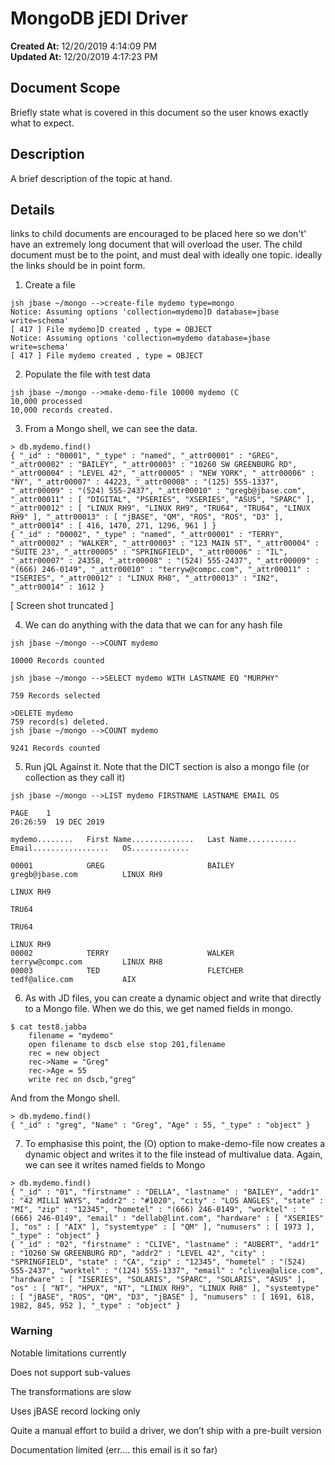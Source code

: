 # MongoDB jEDI Driver

**Created At:** 12/20/2019 4:14:09 PM  
**Updated At:** 12/20/2019 4:17:23 PM  


## Document Scope

Briefly state what is covered in this document so the user knows exactly what to expect.

## Description

A brief description of the topic at hand.

## Details

links to child documents are encouraged to be placed here so we don't' have an extremely long document that will overload the user. The child document must be to the point, and must deal with ideally one topic. ideally the links should be in point form.



1. Create a file

```
jsh jbase ~/mongo -->create-file mydemo type=mongo
Notice: Assuming options 'collection=mydemo]D database=jbase write=schema'
[ 417 ] File mydemo]D created , type = OBJECT
Notice: Assuming options 'collection=mydemo database=jbase write=schema'
[ 417 ] File mydemo created , type = OBJECT
```



2. Populate the file with test data

```
jsh jbase ~/mongo -->make-demo-file 10000 mydemo (C
10,000 processed
10,000 records created.
```



3) From a Mongo shell, we can see the data.

```
> db.mydemo.find()
{ "_id" : "00001", "_type" : "named", "_attr00001" : "GREG", "_attr00002" : "BAILEY", "_attr00003" : "10260 SW GREENBURG RD", "_attr00004" : "LEVEL 42", "_attr00005" : "NEW YORK", "_attr00006" : "NY", "_attr00007" : 44223, "_attr00008" : "(125) 555-1337", "_attr00009" : "(524) 555-2437", "_attr00010" : "gregb@jbase.com", "_attr00011" : [ "DIGITAL", "PSERIES", "XSERIES", "ASUS", "SPARC" ], "_attr00012" : [ "LINUX RH9", "LINUX RH9", "TRU64", "TRU64", "LINUX RH9" ], "_attr00013" : [ "jBASE", "QM", "ROS", "ROS", "D3" ], "_attr00014" : [ 416, 1470, 271, 1296, 961 ] }
{ "_id" : "00002", "_type" : "named", "_attr00001" : "TERRY", "_attr00002" : "WALKER", "_attr00003" : "123 MAIN ST", "_attr00004" : "SUITE 23", "_attr00005" : "SPRINGFIELD", "_attr00006" : "IL", "_attr00007" : 24358, "_attr00008" : "(524) 555-2437", "_attr00009" : "(666) 246-0149", "_attr00010" : "terryw@compc.com", "_attr00011" : "ISERIES", "_attr00012" : "LINUX RH8", "_attr00013" : "IN2", "_attr00014" : 1612 }
```

[ Screen shot truncated ]



4) We can do anything with the data that we can for any hash file

```
jsh jbase ~/mongo -->COUNT mydemo
 
10000 Records counted
 
jsh jbase ~/mongo -->SELECT mydemo WITH LASTNAME EQ "MURPHY"
 
759 Records selected
 
>DELETE mydemo
759 record(s) deleted.
jsh jbase ~/mongo -->COUNT mydemo
 
9241 Records counted
```



5) Run jQL Against it. Note that the DICT section is also a mongo file (or collection as they call it)



```
jsh jbase ~/mongo -->LIST mydemo FIRSTNAME LASTNAME EMAIL OS
 
PAGE    1                                                                                   20:26:59  19 DEC 2019
 
mydemo........   First Name..............   Last Name...........   Email.................   OS.............
 
00001            GREG                       BAILEY                 gregb@jbase.com          LINUX RH9     
                                                                                            LINUX RH9     
                                                                                            TRU64         
                                                                                            TRU64         
                                                                                            LINUX RH9     
00002            TERRY                      WALKER                 terryw@compc.com         LINUX RH8     
00003            TED                        FLETCHER               tedf@alice.com           AIX
```

6) As with JD files, you can create a dynamic object and write that directly to a Mongo file. When we do this, we get named fields in mongo.



```
$ cat test8.jabba
    filename = "mydemo"
    open filename to dscb else stop 201,filename
    rec = new object
    rec->Name = "Greg"
    rec->Age = 55
    write rec on dscb,"greg"
```



And from the Mongo shell.

```
> db.mydemo.find()
{ "_id" : "greg", "Name" : "Greg", "Age" : 55, "_type" : "object" }
```



7) To emphasise this point, the (O) option to make-demo-file now creates a dynamic object and writes it to the file instead of multivalue data. Again, we can see it writes named fields to Mongo



```
> db.mydemo.find()
{ "_id" : "01", "firstname" : "DELLA", "lastname" : "BAILEY", "addr1" : "42 MILLI WAYS", "addr2" : "#1020", "city" : "LOS ANGLES", "state" : "MI", "zip" : "12345", "hometel" : "(666) 246-0149", "worktel" : "(666) 246-0149", "email" : "dellab@lint.com", "hardware" : [ "XSERIES" ], "os" : [ "AIX" ], "systemtype" : [ "QM" ], "numusers" : [ 1973 ], "_type" : "object" }
{ "_id" : "02", "firstname" : "CLIVE", "lastname" : "AUBERT", "addr1" : "10260 SW GREENBURG RD", "addr2" : "LEVEL 42", "city" : "SPRINGFIELD", "state" : "CA", "zip" : "12345", "hometel" : "(524) 555-2437", "worktel" : "(124) 555-1337", "email" : "clivea@alice.com", "hardware" : [ "ISERIES", "SOLARIS", "SPARC", "SOLARIS", "ASUS" ], "os" : [ "NT", "HPUX", "NT", "LINUX RH9", "LINUX RH8" ], "systemtype" : [ "jBASE", "ROS", "QM", "D3", "jBASE" ], "numusers" : [ 1691, 618, 1982, 845, 952 ], "_type" : "object" }
```





### Warning

Notable limitations currently

Does not support sub-values

The transformations are slow

Uses jBASE record locking only

Quite a manual effort to build a driver, we don’t ship with a pre-built version

Documentation limited (err…. this email is it so far)






